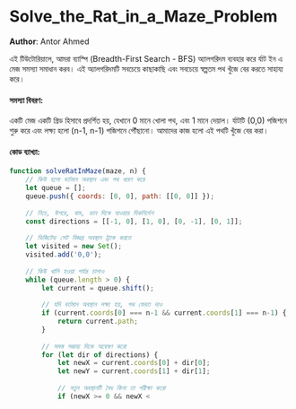 # Solve_the_Rat_in_a_Maze_Problem

**Author**: Antor Ahmed


এই টিউটোরিয়ালে, আমরা ব্যাস্পি (Breadth-First Search - BFS) অ্যালগরিদম ব্যবহার করে র্যাট ইন এ মেজ সমস্যা সমাধান করব। এই অ্যালগরিদমটি সবচেয়ে কাছাকাছি এবং সবচেয়ে স্বল্পতম পথ খুঁজে বের করতে সাহায্য করে।

#### সমস্যা বিবরণ:
একটি মেজ একটি গ্রিড হিসাবে প্রদর্শিত হয়, যেখানে 0 মানে খোলা পথ, এবং 1 মানে দেয়াল। র্যাটটি (0,0) পজিশনে শুরু করে এবং লক্ষ্য হলো (n-1, n-1) পজিশনে পৌঁছানো। আমাদের কাজ হলো এই পথটি খুঁজে বের করা।

#### কোড ব্যাখ্যা:
```javascript
function solveRatInMaze(maze, n) {
    // কিউ হলো বর্তমান অবস্থান এবং পথ ধারণ করে
    let queue = [];
    queue.push({ coords: [0, 0], path: [[0, 0]] });
    
    // নিচে, উপরে, বাম, ডান দিকে যাওয়ার দিকনির্দেশ
    const directions = [[-1, 0], [1, 0], [0, -1], [0, 1]];
    
    // ভিজিটেড সেট বিজ্ঞপ্ত অবস্থান ট্র্যাক করতে
    let visited = new Set();
    visited.add('0,0');
    
    // কিউ খালি হওয়া পর্যন্ত চালাও
    while (queue.length > 0) {
        let current = queue.shift();
        
        // যদি বর্তমান অবস্থান লক্ষ্য হয়, পথ ফেরত দাও
        if (current.coords[0] === n-1 && current.coords[1] === n-1) {
            return current.path;
        }
        
        // সমস্ত সম্ভাব্য দিকে অন্বেষণ করো
        for (let dir of directions) {
            let newX = current.coords[0] + dir[0];
            let newY = current.coords[1] + dir[1];
            
            // নতুন অবস্থানটি বৈধ কিনা তা পরীক্ষা করো
            if (newX >= 0 && newX <